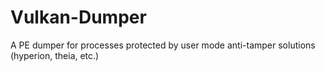 # Vulkan-Dumper
A PE dumper for processes protected by user mode anti-tamper solutions (hyperion, theia, etc.)
